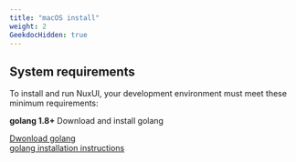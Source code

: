 ```yaml
---
title: "macOS install"
weight: 2
GeekdocHidden: true
---
```


## System requirements

To install and run NuxUI, your development environment must meet these minimum requirements:

**golang 1.8+** Download and install golang 

[Dwonload golang](https://go.dev/dl/)  
[golang installation instructions](https://go.dev/doc/install)